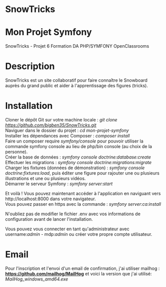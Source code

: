 # SnowTricks

# Mon Projet Symfony 
SnowTricks - Projet 6 Formation DA PHP/SYMFONY OpenClassrooms

# Description
SnowTricks est un site collaboratif pour faire connaître le Snowboard auprès du grand public et aider à l'apprentissage des figures (tricks).

# Installation
Cloner le dépôt Git sur votre machine locale : *git clone https://github.com/bigben35/SnowTricks.git*   
Naviguer dans le dossier du projet : *cd mon-projet-symfony*   
Installer les dépendances avec Composer : *composer install*    
Faire un composer require *symfony/console* pour pouvoir utiliser la commande symfony console au lieu de php/bin console (au choix de la personne).    
Créer la base de données : *symfony console doctrine:database:create*      
Effectuer les migrations : *symfony console doctrine:migrations:migrate*     
Charger les fixtures (données de démonstration) : *symfony console doctrine:fixtures:load*, puis éditer une figure pour rajouter une ou plusieurs illustrations et une ou plusieurs vidéos.   
Démarrer le serveur Symfony : *symfony server:start*    

Et voilà ! Vous pouvez maintenant accéder à l'application en naviguant vers http://localhost:8000 dans votre navigateur.  
Vous pouvez passer en https avec la commande : *symfony server:ca:install*

N'oubliez pas de modifier le fichier .env avec vos informations de configuration avant de lancer l'installation.

Vous pouvez vous connecter en tant qu'administrateur avec username:*admin* -  mdp:*admin* ou créer votre propre compte utilisateur. 

# Email
Pour l'inscription et l'envoi d'un email de confirmation, j'ai utiliser mailhog : **https://github.com/mailhog/MailHog** et voici la version que j'ai utilisé: *MailHog_windows_amd64.exe*  
 


